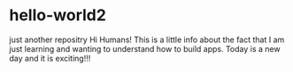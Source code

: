 # hello-world2
just another repositry
Hi Humans!
This is a little info about the fact that I am just learning and wanting to understand how to build apps. 
Today is a new day and it is exciting!!!

